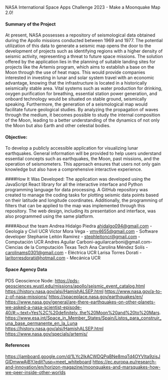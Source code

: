 NASA International Space Apps Challenge 2023 - Make a Moonquake Map 2.0!

#### Summary of the Project
At present, NASA possesses a repository of seismological data obtained during the Apollo missions conducted between 1969 and 1977. The potential utilization of this data to generate a seismic map opens the door to the development of projects such as identifying regions with a higher density of seismic activity, representing a threat to future space missions. The solution offered by the application lies in the planning of suitable landing sites for projects like the Artemis program, which aims to establish a base on the Moon through the use of heat maps. This would provide companies interested in investing in lunar and solar system travel with an economic advantage, knowing that the infrastructure is located in a historically seismically stable area. Vital systems such as water production for drinking, oxygen purification for breathing, essential station power generation, and onboard technology would be situated on stable ground, seismically speaking. Furthermore, the generation of a seismological map would facilitate future geological studies. By analyzing the propagation of waves through the medium, it becomes possible to study the internal composition of the Moon, leading to a better understanding of the dynamics of not only the Moon but also Earth and other celestial bodies.
#### Objective:
To develop a publicly accessible application for visualizing lunar earthquakes. General information will be provided to help users understand essential concepts such as earthquakes, the Moon, past missions, and the operation of seismometers. This approach ensures that users not only gain knowledge but also have a comprehensive interactive experience.

####How It Was Developed:
The application was developed using the JavaScript React library for all the interactive interface and Python programming language for data processing. A GitHub repository was created to manage the coding tasks for plotting seismic data points based on their latitude and longitude coordinates. Additionally, the programming of filters that can be applied to the map was implemented through this repository. The web design, including its presentation and interface, was also programmed using the same platform.


####About the team
Andrea Hidalgo Piedra  ahidalgo094@gmail.com - Geología y Cívil UCR
Víctor Mora Vega - vmv4655@gmail.com  - Software developer
Stephanie Leitón Ramírez - stephleitoncr@gmail.com  - Computación UCR
Andres Aguilar Carboni-aguilarcarboni@gmail.com- Ciencias de la Computación Texas Tech
Ana Carolina Méndez Solís - carolinams0301@gmail.com - Eléctrica UCR
Larisa Torres Dorati - laritorresdorati@hotmail.com - Mecánica UCR


#### Space Agency Data
PDS Geoscience Node: https://pds-geosciences.wustl.edu/missions/apollo/seismic_event_catalog.html
https://history.nasa.gov/alsj/HamishALSEP.html 
https://www.nasa.gov/a-to-z-of-nasa-missions/ 
https://spaceplace.nasa.gov/earthquakes/en/ https://www.nasa.gov/general/are-there-earthquakes-on-other-planets-we-asked-a-nasa-scientist-episode-40/#:~:text=Yes%2C%20definitely.,the%20Moon%20and%20to%20Mars.
https://www.esa.int/Space_in_Member_States/Spain/Listos_para_construir_una_base_permanente_en_la_Luna
https://history.nasa.gov/alsj/HamishALSEP.html 
https://www.nasa.gov/specials/artemis/

#### References
https://jamboard.google.com/d/1LYc2lkACWDQPqBNe8mqTd4OYVIta9zisJGIDmwwAjBY/edit?usp=meet_whiteboard
https://ec.europa.eu/research-and-innovation/en/horizon-magazine/moonquakes-and-marsquakes-how-we-peer-inside-other-worlds